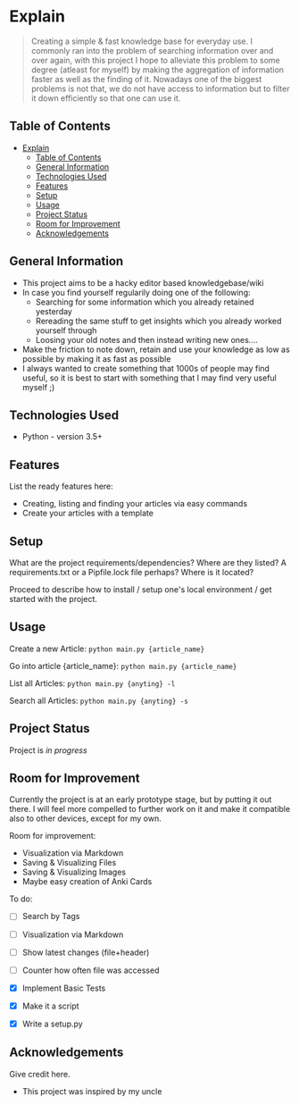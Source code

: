 # Explain
> Creating a simple & fast knowledge base for everyday use.
> I commonly ran into the problem of searching information over and over again, with this project I hope to alleviate this problem to some degree (atleast for myself) by making the aggregation of information faster as well as the finding of it.
> Nowadays one of the biggest problems is not that, we do not have access to information but to filter it down efficiently so that one can use it.
<!-- > Live demo [_here_](https://www.example.com). If you have the project hosted somewhere, include the link here. -->

## Table of Contents
- [Explain](#explain)
  - [Table of Contents](#table-of-contents)
  - [General Information](#general-information)
  - [Technologies Used](#technologies-used)
  - [Features](#features)
  - [Setup](#setup)
  - [Usage](#usage)
  - [Project Status](#project-status)
  - [Room for Improvement](#room-for-improvement)
  - [Acknowledgements](#acknowledgements)


## General Information
- This project aims to be a hacky editor based knowledgebase/wiki
- In case you find yourself regularily doing one of the following:
  - Searching for some information which you already retained yesterday
  - Rereading the same stuff to get insights which you already worked yourself through
  - Loosing your old notes and then instead writing new ones....
- Make the friction to note down, retain and use your knowledge as low as possible by making it as fast as possible
- I always wanted to create something that 1000s of people may find useful, so it is best to start with something that I may find very useful myself ;) 
<!-- You don't have to answer all the questions - just the ones relevant to your project. -->


## Technologies Used
- Python - version 3.5+


## Features
List the ready features here:
- Creating, listing and finding your articles via easy commands
- Create your articles with a template


<!-- ## Screenshots
![Example screenshot](./img/screenshot.png) -->
<!-- If you have screenshots you'd like to share, include them here. -->


## Setup
What are the project requirements/dependencies? Where are they listed? A requirements.txt or a Pipfile.lock file perhaps? Where is it located?

Proceed to describe how to install / setup one's local environment / get started with the project.


## Usage
Create a new Article:
`python main.py {article_name}`

Go into article {article_name}:
`python main.py {article_name}`

List all Articles:
`python main.py {anyting} -l`

Search all Articles:
`python main.py {anyting} -s`


## Project Status
Project is _in progress_
<!-- Project is: _in progress_ / _complete_ / _no longer being worked on_. If you are no longer working on it, provide reasons why. -->


## Room for Improvement
Currently the project is at an early prototype stage, but by putting it out there. 
I will feel more compelled to further work on it and make it compatible also to other devices, except for my own.

Room for improvement:
- Visualization via Markdown
- Saving & Visualizing Files 
- Saving & Visualizing Images
- Maybe easy creation of Anki Cards

To do:
- [ ] Search by Tags
- [ ] Visualization via Markdown
- [ ] Show latest changes (file+header)
- [ ] Counter how often file was accessed
- [x] Implement Basic Tests
- [x] Make it a script
- [x] Write a setup.py



## Acknowledgements
Give credit here.
- This project was inspired by my uncle
<!-- - This project was based on [this tutorial](https://www.example.com). -->


<!-- ## Contact -->
<!-- Created by [@flynerdpl](https://www.flynerd.pl/) - feel free to contact me! -->


<!-- Optional -->
<!-- ## License -->
<!-- This project is open source and available under the [... License](). -->

<!-- You don't have to include all sections - just the one's relevant to your project -->